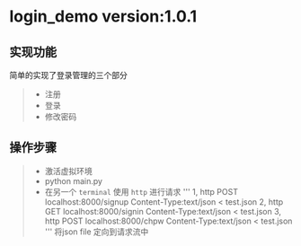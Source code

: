 # login_demo version:1.0.1
## 实现功能
简单的实现了登录管理的三个部分
> + 注册
> + 登录
> + 修改密码

## 操作步骤
> + 激活虚拟环境
> + python main.py
> + 在另一个 `terminal` 使用 `http` 进行请求
'''
1, http POST localhost:8000/signup Content-Type:text/json < test.json
2, http GET localhost:8000/signin Content-Type:text/json < test.json
3, http POST localhost:8000/chpw Content-Type:text/json < test.json
'''
将json file 定向到请求流中
